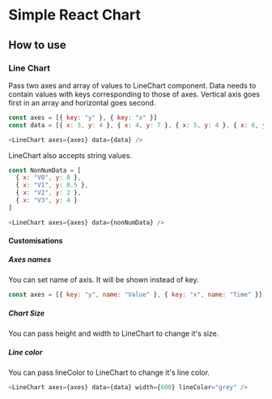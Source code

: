 # Simple React Chart

## How to use

### Line Chart

Pass two axes and array of values to LineChart component. Data needs to contain values with keys corresponding to those of axes. Vertical axis goes first in an array and horizontal goes second.

```javascript
const axes = [{ key: "y" }, { key: "x" }]
const data = [{ x: 3, y: 4 }, { x: 4, y: 7 }, { x: 5, y: 4 }, { x: 6, y: 3 }]

<LineChart axes={axes} data={data} />
```

LineChart also accepts string values.

```javascript
const NonNumData = [
  { x: "V0", y: 0 },
  { x: "V1", y: 0.5 },
  { x: "V2", y: 2 },
  { x: "V3", y: 4 }
]

<LineChart axes={axes} data={nonNumData} />
```

#### Customisations

##### Axes names

You can set name of axis. It will be shown instead of key.

```javascript
const axes = [{ key: "y", name: "Value" }, { key: "x", name: "Time" }]
```

##### Chart Size

You can pass height and width to LineChart to change it's size.

##### Line color

You can pass lineColor to LineChart to change it's line color.

```javascript
<LineChart axes={axes} data={data} width={600} lineColor="grey" />
```
